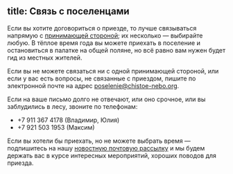 title: Связь с поселенцами
---
Если вы хотите договориться о приезде, то лучше связываться напрямую с [принимающей стороной](/stay/); их несколько — выбирайте любую.
В тёплое время года вы можете приехать в поселение и остановиться в палатке на общей поляне, но всё равно вам нужен будет гид из местных жителей.

Если вы не можете связаться ни с одной принимающей стороной, или если у вас есть вопросы, не связанные с приездом, пишите по электронной почте на адрес <poselenie@chistoe-nebo.org>.

Если на ваше письмо долго не отвечают, или оно срочное, или вы заблудились в лесу, звоните по телефонам:

- +7 911 367 4178 (Владимир, Юлия)
- +7 921 503 1953 (Максим)

Если вы хотели бы приехать, но не можете выбрать время — подпишитесь на нашу [новостную почтовую рассылку](/news/) и мы будем держать вас в курсе интересных мероприятий, хороших поводов для приезда.
